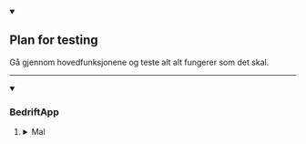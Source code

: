 



<details open>
  <summary>
    <h2>Plan for testing</h2>
  </summary>
  <p>
    Gå gjennom hovedfunksjonene og teste alt alt fungerer som det skal. 
  </p>
<hr>
</details>


<details open>
  <summary>
    <h3>BedriftApp</h3>
  </summary>
  <ol>
    <li>
      <details>
        <summary>Mal</summary>
        <table>
          <tr>
            <th>Funksjon</th>
            <th>Beskrivelse</th>
            <th>Resultat</th>
            <th>Bilder</th>
          </tr>
          <tr>
            <th>Funksjon</th>
            <td>Beskrivelse</td>
            <td>✅</td>
            <td>
              <table>
                <th><img src="Bilder" width="200" /></th>
              </table>
            </td>
          </tr>
        </table>
      </details>
    </li>
  </ol>
</details>

